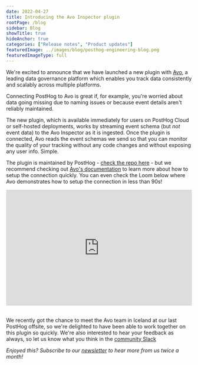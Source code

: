 ```yaml
---
date: 2022-04-27
title: Introducing the Avo Inspector plugin
rootPage: /blog
sidebar: Blog
showTitle: true
hideAnchor: true
categories: ["Release notes", "Product updates"]
featuredImage: ../images/blog/posthog-engineering-blog.png
featuredImageType: full
---
```


We're excited to announce that we have launched a new plugin with [Avo](https://www.avo.app/), a leading data governance platform which enables you track data consistently and scalably across multiple platforms. 

Connecting PostHog to Avo is great if, for example, you're worried about data going missing due to naming issues or because event details aren't reliably maintained. 

The new plugin, which is available immediately for users on PostHog Cloud or self-hosted deployments, works by streaming event schema (but _not_ event data) to the Avo Inspector as it is ingested. Once the plugin is connected, Avo reads the event schemas we send so that you can monitor the quality of your tracking without any code changes and without exposing any user info. Simple.

The plugin is maintained by PostHog - [check the repo here](https://github.com/PostHog/posthog-avo-plugin) - but we recommend checking out [Avo's documentation](https://www.avo.app/docs/workspace/connect-inspector-to-posthog) to learn more about how to setup the connection quickly. You can even check the Loom below where Avo demonstrates how to setup the connection in less than 90s! 

<div style="position: relative; padding-bottom: 62.5%; height: 0;"><iframe src="https://www.loom.com/embed/7601e527e64e4d48855de25c3ee25028" frameborder="0" webkitallowfullscreen mozallowfullscreen allowfullscreen style="position: absolute; top: 0; left: 0; width: 100%; height: 100%;"></iframe></div>
<br/>

We recently got the chance to meet the Avo team in Iceland at our last PostHog offsite, so we're delighted to have been able to work together on this plugin so quickly. We're also interested to hear your feedback as always, so let us know what you think in the [community Slack](/slack)

_Enjoyed this? Subscribe to our [newsletter](/newsletter) to hear more from us twice a month!_

<NewsletterForm
compact
/>
